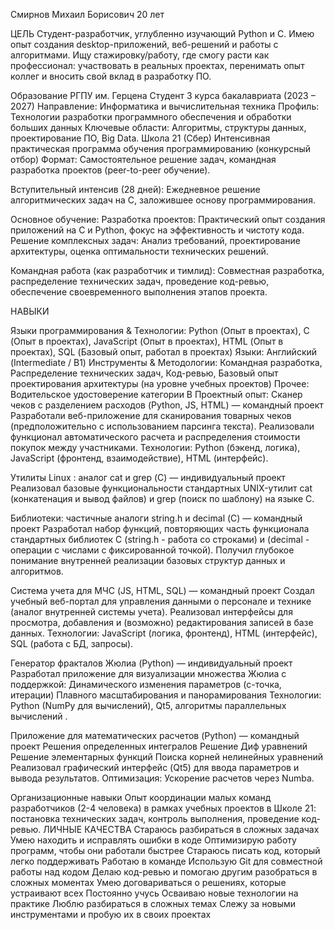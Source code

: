 Смирнов Михаил Борисович 
20 лет

ЦЕЛЬ 
Студент-разработчик, углубленно изучающий Python и C. Имею опыт создания desktop-приложений, веб-решений и работы с алгоритмами. Ищу стажировку/работу, где смогу расти как профессионал: участвовать в реальных проектах, перенимать опыт коллег и вносить свой вклад в разработку ПО.

Образование
РГПУ им. Герцена
Студент 3 курса бакалавриата (2023 – 2027)
Направление: Информатика и вычислительная техника
Профиль: Технологии разработки программного обеспечения и обработки больших данных
Ключевые области: Алгоритмы, структуры данных, проектирование ПО, Big Data.
Школа 21 (Сбер)
Интенсивная практическая программа обучения программированию (конкурсный отбор)
Формат: Самостоятельное решение задач, командная разработка проектов (peer-to-peer обучение).

Вступительный интенсив (28 дней): Ежедневное решение алгоритмических задач на C, заложившее основу программирования.












Основное обучение:
Разработка проектов: Практический опыт создания приложений на C и Python, фокус на эффективность и чистоту кода.
Решение комплексных задач: Анализ требований, проектирование архитектуры, оценка оптимальности технических решений.

Командная работа (как разработчик и тимлид): Совместная разработка, распределение технических задач, проведение код-ревью, обеспечение своевременного выполнения этапов проекта.


НАВЫКИ 

Языки программирования & Технологии:
Python (Опыт в проектах), C (Опыт в проектах), JavaScript (Опыт в проектах), HTML (Опыт в проектах), SQL (Базовый опыт, работал в проектах)
Языки:
Английский (Intermediate / B1)
Инструменты & Методологии:
Командная разработка, Распределение технических задач, Код-ревью, Базовый опыт проектирования архитектуры (на уровне учебных проектов)
Прочее:
Водительское удостоверение категории B
Проектный опыт:
Сканер чеков с разделением расходов (Python, JS, HTML)
— командный проект
Разработали веб-приложение для сканирования товарных чеков (предположительно с использованием парсинга текста).
Реализовали функционал автоматического расчета и распределения стоимости покупок между участниками.
Технологии: Python (бэкенд, логика), JavaScript (фронтенд, взаимодействие), HTML (интерфейс).

Утилиты Linux : аналог cat и grep (С) —  индивидуальный проект
Реализовал базовые функциональности стандартных UNIX-утилит cat (конкатенация и вывод файлов) и grep (поиск по шаблону) на языке C.



Библиотеки: частичные аналоги string.h и decimal (С) — командный проект
Разработал набор функций, повторяющих часть функционала стандартных библиотек C (string.h - работа со строками) и (decimal - операции с числами с фиксированной точкой).
Получил глубокое понимание внутренней реализации базовых структур данных и алгоритмов.

Система учета для МЧС (JS, HTML, SQL) — командный проект
Создал учебный веб-портал для управления данными о персонале и технике (аналог внутренней системы учета).
Реализовал интерфейсы для просмотра, добавления и (возможно) редактирования записей в базе данных.
Технологии: JavaScript (логика, фронтенд), HTML (интерфейс), SQL (работа с БД, запросы).

Генератор фракталов Жюлиа (Python) — индивидуальный проект
Разработал приложение для визуализации множества Жюлиа с поддержкой:
Динамического изменения параметров (c-точка, итерации)
Плавного масштабирования и панорамирования
Технологии: Python (NumPy для вычислений), Qt5, алгоритмы параллельных вычислений .

Приложение для математических расчетов (Python) — командный проект
Решения определенных интегралов
Решение Диф  уравнений 
Решение элементарных функций 
Поиска корней нелинейных уравнений
Реализовал графический интерфейс (Qt5) для ввода параметров и вывода результатов.
Оптимизация: Ускорение расчетов через  Numba.

Организационные навыки
Опыт координации малых команд разработчиков (2-4 человека) в рамках учебных проектов в Школе 21: постановка технических задач, контроль выполнения, проведение код-ревью.
ЛИЧНЫЕ КАЧЕСТВА 
Стараюсь разбираться в сложных задачах
Умею находить и исправлять ошибки в коде
Оптимизирую работу программ, чтобы они работали быстрее
Стараюсь писать код, который легко поддерживать
Работаю в команде
Использую Git для совместной работы над кодом
Делаю код-ревью и помогаю другим разобраться в сложных моментах
Умею договариваться о решениях, которые устраивают всех
Постоянно учусь
Осваиваю новые технологии на практике 
Люблю разбираться в сложных темах 
Слежу за новыми инструментами и пробую их в своих проектах


